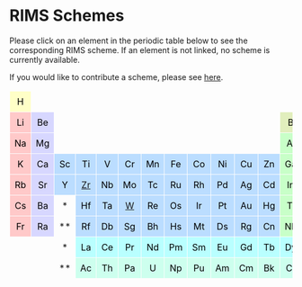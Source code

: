 # RIMS Schemes

Please click on an element in the periodic table below
to see the corresponding RIMS scheme.
If an element is not linked,
no scheme is currently available.

If you would like to contribute a scheme,
please see [here](../contribute).


<style type="text/css">
.tg  {border-collapse:collapse;border-spacing:0;}
.tg td{border-color:transparent;border-style:solid;border-width:1px;overflow:hidden;padding:8px 8px;word-break:normal;}

.tg .tg_cdffee{background-color: #cdffee; color: #000000; text-align: center; vertical-align: middle;}.tg .tg_ffc9c9{background-color: #ffc9c9; color: #000000; text-align: center; vertical-align: middle;}.tg .tg_e1eebd{background-color: #e1eebd; color: #000000; text-align: center; vertical-align: middle;}.tg .tg_d7d7ff{background-color: #d7d7ff; color: #000000; text-align: center; vertical-align: middle;}.tg .tg_c8ffc8{background-color: #c8ffc8; color: #000000; text-align: center; vertical-align: middle;}.tg .tg_ffe4bb{background-color: #ffe4bb; color: #000000; text-align: center; vertical-align: middle;}.tg .tg_ffffc7{background-color: #ffffc7; color: #000000; text-align: center; vertical-align: middle;}.tg .tg_bbddff{background-color: #bbddff; color: #000000; text-align: center; vertical-align: middle;}.tg .tg_b9ffff{background-color: #b9ffff; color: #000000; text-align: center; vertical-align: middle;}
</style>

<table class="tg">
<tbody>
  <tr>
    <td class="tg tg_ffffc7">H</td>
    <td></td>
    <td></td>
    <td></td>
    <td></td>
    <td></td>
    <td></td>
    <td></td>
    <td></td>
    <td></td>
    <td></td>
    <td></td>
    <td></td>
    <td></td>
    <td></td>
    <td></td>
    <td></td>
    <td class="tg tg_ffe4bb">He</td>
  </tr>
  <tr>
    <td class="tg tg_ffc9c9">Li</td>
    <td class="tg tg_d7d7ff">Be</td>
    <td></td>
    <td></td>
    <td></td>
    <td></td>
    <td></td>
    <td></td>
    <td></td>
    <td></td>
    <td></td>
    <td></td>
    <td class="tg tg_e1eebd">B</td>
    <td class="tg tg_ffffc7">C</td>
    <td class="tg tg_ffffc7">N</td>
    <td class="tg tg_ffffc7">O</td>
    <td class="tg tg_ffffc7">F</td>
    <td class="tg tg_ffe4bb">Ne</td>
  </tr>
  <tr>
    <td class="tg tg_ffc9c9">Na</td>
    <td class="tg tg_d7d7ff">Mg</td>
    <td></td>
    <td></td>
    <td></td>
    <td></td>
    <td></td>
    <td></td>
    <td></td>
    <td></td>
    <td></td>
    <td></td>
    <td class="tg tg_c8ffc8">Al</td>
    <td class="tg tg_e1eebd">Si</td>
    <td class="tg tg_ffffc7">P</td>
    <td class="tg tg_ffffc7">S</td>
    <td class="tg tg_ffffc7">Cl</td>
    <td class="tg tg_ffe4bb">Ar</td>
  </tr>
  <tr>
    <td class="tg tg_ffc9c9">K</td>
    <td class="tg tg_d7d7ff">Ca</td>
    <td class="tg tg_bbddff">Sc</td>
    <td class="tg tg_bbddff">Ti</td>
    <td class="tg tg_bbddff">V</td>
    <td class="tg tg_bbddff">Cr</td>
    <td class="tg tg_bbddff">Mn</td>
    <td class="tg tg_bbddff">Fe</td>
    <td class="tg tg_bbddff">Co</td>
    <td class="tg tg_bbddff">Ni</td>
    <td class="tg tg_bbddff">Cu</td>
    <td class="tg tg_bbddff">Zn</td>
    <td class="tg tg_c8ffc8">Ga</td>
    <td class="tg tg_e1eebd">Ge</td>
    <td class="tg tg_e1eebd">As</td>
    <td class="tg tg_ffffc7">Se</td>
    <td class="tg tg_ffffc7">Br</td>
    <td class="tg tg_ffe4bb">Kr</td>
  </tr>
  <tr>
    <td class="tg tg_ffc9c9">Rb</td>
    <td class="tg tg_d7d7ff">Sr</td>
    <td class="tg tg_bbddff">Y</td>
    <td class="tg tg_bbddff"><a href="../schemes/zr/">Zr</a></td>
    <td class="tg tg_bbddff">Nb</td>
    <td class="tg tg_bbddff">Mo</td>
    <td class="tg tg_bbddff">Tc</td>
    <td class="tg tg_bbddff">Ru</td>
    <td class="tg tg_bbddff">Rh</td>
    <td class="tg tg_bbddff">Pd</td>
    <td class="tg tg_bbddff">Ag</td>
    <td class="tg tg_bbddff">Cd</td>
    <td class="tg tg_c8ffc8">In</td>
    <td class="tg tg_c8ffc8">Sn</td>
    <td class="tg tg_e1eebd">Sb</td>
    <td class="tg tg_e1eebd">Te</td>
    <td class="tg tg_ffffc7">I</td>
    <td class="tg tg_ffe4bb">Xe</td>
  </tr>
  <tr>
    <td class="tg tg_ffc9c9">Cs</td>
    <td class="tg tg_d7d7ff">Ba</td>
    <td align="center">*</td>
    <td class="tg tg_bbddff">Hf</td>
    <td class="tg tg_bbddff">Ta</td>
    <td class="tg tg_bbddff"><a href="../schemes/w/">W</a></td>
    <td class="tg tg_bbddff">Re</td>
    <td class="tg tg_bbddff">Os</td>
    <td class="tg tg_bbddff">Ir</td>
    <td class="tg tg_bbddff">Pt</td>
    <td class="tg tg_bbddff">Au</td>
    <td class="tg tg_bbddff">Hg</td>
    <td class="tg tg_c8ffc8">Tl</td>
    <td class="tg tg_c8ffc8">Pb</td>
    <td class="tg tg_c8ffc8">Bi</td>
    <td class="tg tg_e1eebd">Po</td>
    <td class="tg tg_ffffc7">At</td>
    <td class="tg tg_ffe4bb">Rn</td>
  </tr>
  <tr>
    <td class="tg tg_ffc9c9">Fr</td>
    <td class="tg tg_d7d7ff">Ra</td>
    <td align="center">**</td>
    <td class="tg tg_bbddff">Rf</td>
    <td class="tg tg_bbddff">Db</td>
    <td class="tg tg_bbddff">Sg</td>
    <td class="tg tg_bbddff">Bh</td>
    <td class="tg tg_bbddff">Hs</td>
    <td class="tg tg_bbddff">Mt</td>
    <td class="tg tg_bbddff">Ds</td>
    <td class="tg tg_bbddff">Rg</td>
    <td class="tg tg_bbddff">Cn</td>
    <td class="tg tg_c8ffc8">Nh</td>
    <td class="tg tg_c8ffc8">Fl</td>
    <td class="tg tg_c8ffc8">Mc</td>
    <td class="tg tg_c8ffc8">Lv</td>
    <td class="tg tg_ffffc7">Ts</td>
    <td class="tg tg_ffe4bb">Og</td>
  </tr>
  <tr>
    <td></td>
    <td></td>
    <td align="center">*</td>
    <td class="tg tg_b9ffff">La</td>
    <td class="tg tg_b9ffff">Ce</td>
    <td class="tg tg_b9ffff">Pr</td>
    <td class="tg tg_b9ffff">Nd</td>
    <td class="tg tg_b9ffff">Pm</td>
    <td class="tg tg_b9ffff">Sm</td>
    <td class="tg tg_b9ffff">Eu</td>
    <td class="tg tg_b9ffff">Gd</td>
    <td class="tg tg_b9ffff">Tb</td>
    <td class="tg tg_b9ffff">Dy</td>
    <td class="tg tg_b9ffff">Ho</td>
    <td class="tg tg_b9ffff">Er</td>
    <td class="tg tg_b9ffff">Tm</td>
    <td class="tg tg_b9ffff">Yb</td>
    <td class="tg tg_b9ffff">Lu</td>
  </tr>
  <tr>
    <td></td>
    <td></td>
    <td align="center">**</td>
    <td class="tg tg_cdffee">Ac</td>
    <td class="tg tg_cdffee">Th</td>
    <td class="tg tg_cdffee">Pa</td>
    <td class="tg tg_cdffee">U</td>
    <td class="tg tg_cdffee">Np</td>
    <td class="tg tg_cdffee">Pu</td>
    <td class="tg tg_cdffee">Am</td>
    <td class="tg tg_cdffee">Cm</td>
    <td class="tg tg_cdffee">Bk</td>
    <td class="tg tg_cdffee">Cf</td>
    <td class="tg tg_cdffee">Es</td>
    <td class="tg tg_cdffee">Fm</td>
    <td class="tg tg_cdffee">Md</td>
    <td class="tg tg_cdffee">No</td>
    <td class="tg tg_cdffee">Lr</td>
  </tr>
</tbody>
</table>